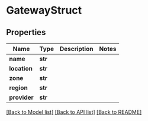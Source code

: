 # GatewayStruct

## Properties
Name | Type | Description | Notes
------------ | ------------- | ------------- | -------------
**name** | **str** |  | 
**location** | **str** |  | 
**zone** | **str** |  | 
**region** | **str** |  | 
**provider** | **str** |  | 

[[Back to Model list]](../README.md#documentation-for-models) [[Back to API list]](../README.md#documentation-for-api-endpoints) [[Back to README]](../README.md)

